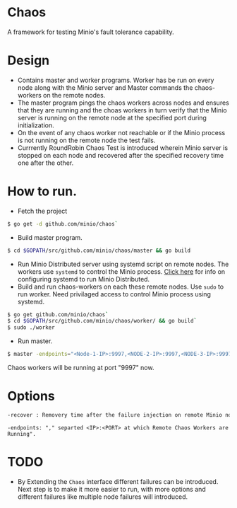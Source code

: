 # Chaos
A framework for testing Minio's fault tolerance capability.

# Design

 - Contains master and worker programs. Worker has be run on every node along with the Minio server and Master commands the chaos-workers on the remote nodes.
 - The master program pings the chaos workers across nodes and ensures that they are running and the choas workers in turn verify that the Minio server is running on the remote node at the specified port during initialization.
 - On the event of any chaos worker not reachable or if the Minio process is not running on the remote node the test fails.
 - Currrently RoundRobin Chaos Test is introduced wherein Minio server is stopped on each node and recovered after the specified recovery time one after the other.
   
# How to run. 

- Fetch the project 

```sh
$ go get -d github.com/minio/chaos` 
```

- Build master program.

```sh
$ cd $GOPATH/src/github.com/minio/chaos/master && go build
```

- Run Minio Distributed server using systemd script on remote nodes. The workers use `systemd` to control the Minio process. [Click here](https://github.com/minio/minio/tree/master/dist/linux-systemd/distributed) for info on configuring systemd to run Minio Distributed.
- Build and run chaos-workers on each these remote nodes. Use `sudo` to run worker. Need privilaged access to control Minio process using systemd.
  
```sh
$ go get github.com/minio/chaos`
$ cd $GOPATH/src/github.com/minio/chaos/worker/ && go build`
$ sudo ./worker
```

- Run master. 

```sh
$ master -endpoints="<Node-1-IP>:9997,<NODE-2-IP>:9997,<NODE-3-IP>:9997...... -recover=30"
```

Chaos workers will be running at port "9997" now.   
    

# Options

```sh
-recover : Removery time after the failure injection on remote Minio node.
```

```
-endpoints: "," separted <IP>:<PORT> at which Remote Chaos Workers are Running".
```


# TODO

- By Extending the `Chaos` interface different failures can be introduced. Next step is to make it more easier to run, with more options and different failures like multiple node failures will introduced.
